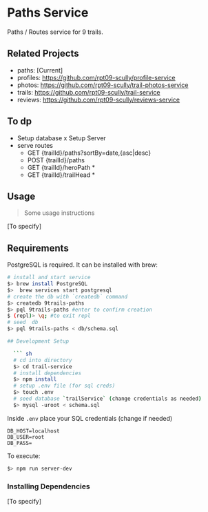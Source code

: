 

# Paths Service

Paths / Routes service for 9 trails.



## Related Projects

  - paths: [Current]
  - profiles: https://github.com/rpt09-scully/profile-service
  - photos: https://github.com/rpt09-scully/trail-photos-service
  - trails: https://github.com/rpt09-scully/trail-service
  - reviews: https://github.com/rpt09-scully/reviews-service

## To dp

- Setup database 
x Setup Server
- serve routes
  - GET {trailId}/paths?sortBy=date,{asc|desc}
  - POST {trailId}/paths 
  - GET {trailId}/heroPath *
  - GET {trailId}/trailHead *



## Usage

> Some usage instructions

[To specify]

## Requirements

PostgreSQL is required. It can be installed with brew:


``` sh
# install and start service
$> brew install PostgreSQL
$>  brew services start postgresql
# create the db with `createdb` command
$> createdb 9trails-paths
$> pql 9trails-paths #enter to confirm creation
$ (repl)> \q; #to exit repl
# seed  db
$> pql 9trails-paths < db/schema.sql

## Development Setup

  ``` sh
  # cd into directory
  $> cd trail-service
  # install dependencies
  $> npm install
  # setup .env file (for sql creds)
  $> touch .env 
  # seed database `trailService` (change credentials as needed)
  $> mysql -uroot < schema.sql  
  ```
   Inside `.env` place your SQL credentials (change if needed)
  ``` 
  DB_HOST=localhost
  DB_USER=root
  DB_PASS=
  ```
   To execute:
   ``` sh
  $> npm run server-dev
  ```

### Installing Dependencies

[To specify]
